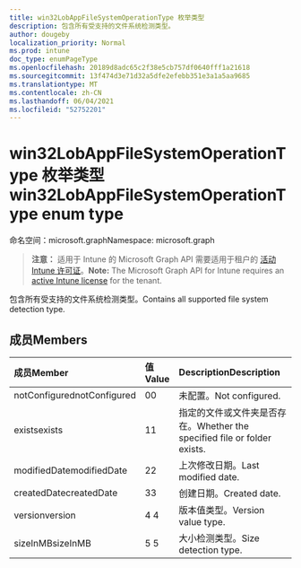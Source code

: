 ```yaml
---
title: win32LobAppFileSystemOperationType 枚举类型
description: 包含所有受支持的文件系统检测类型。
author: dougeby
localization_priority: Normal
ms.prod: intune
doc_type: enumPageType
ms.openlocfilehash: 20189d8adc65c2f38e5cb757df0640fff1a21618
ms.sourcegitcommit: 13f474d3e71d32a5dfe2efebb351e3a1a5aa9685
ms.translationtype: MT
ms.contentlocale: zh-CN
ms.lasthandoff: 06/04/2021
ms.locfileid: "52752201"
---
```

# <a name="win32lobappfilesystemoperationtype-enum-type"></a><span data-ttu-id="59e21-103">win32LobAppFileSystemOperationType 枚举类型</span><span class="sxs-lookup"><span data-stu-id="59e21-103">win32LobAppFileSystemOperationType enum type</span></span>

<span data-ttu-id="59e21-104">命名空间：microsoft.graph</span><span class="sxs-lookup"><span data-stu-id="59e21-104">Namespace: microsoft.graph</span></span>

> <span data-ttu-id="59e21-105">**注意：** 适用于 Intune 的 Microsoft Graph API 需要适用于租户的 [活动 Intune 许可证](https://go.microsoft.com/fwlink/?linkid=839381)。</span><span class="sxs-lookup"><span data-stu-id="59e21-105">**Note:** The Microsoft Graph API for Intune requires an [active Intune license](https://go.microsoft.com/fwlink/?linkid=839381) for the tenant.</span></span>

<span data-ttu-id="59e21-106">包含所有受支持的文件系统检测类型。</span><span class="sxs-lookup"><span data-stu-id="59e21-106">Contains all supported file system detection type.</span></span>

## <a name="members"></a><span data-ttu-id="59e21-107">成员</span><span class="sxs-lookup"><span data-stu-id="59e21-107">Members</span></span>
|<span data-ttu-id="59e21-108">成员</span><span class="sxs-lookup"><span data-stu-id="59e21-108">Member</span></span>|<span data-ttu-id="59e21-109">值</span><span class="sxs-lookup"><span data-stu-id="59e21-109">Value</span></span>|<span data-ttu-id="59e21-110">Description</span><span class="sxs-lookup"><span data-stu-id="59e21-110">Description</span></span>|
|:---|:---|:---|
|<span data-ttu-id="59e21-111">notConfigured</span><span class="sxs-lookup"><span data-stu-id="59e21-111">notConfigured</span></span>|<span data-ttu-id="59e21-112">0</span><span class="sxs-lookup"><span data-stu-id="59e21-112">0</span></span>|<span data-ttu-id="59e21-113">未配置。</span><span class="sxs-lookup"><span data-stu-id="59e21-113">Not configured.</span></span>|
|<span data-ttu-id="59e21-114">exists</span><span class="sxs-lookup"><span data-stu-id="59e21-114">exists</span></span>|<span data-ttu-id="59e21-115">1</span><span class="sxs-lookup"><span data-stu-id="59e21-115">1</span></span>|<span data-ttu-id="59e21-116">指定的文件或文件夹是否存在。</span><span class="sxs-lookup"><span data-stu-id="59e21-116">Whether the specified file or folder exists.</span></span>|
|<span data-ttu-id="59e21-117">modifiedDate</span><span class="sxs-lookup"><span data-stu-id="59e21-117">modifiedDate</span></span>|<span data-ttu-id="59e21-118">2</span><span class="sxs-lookup"><span data-stu-id="59e21-118">2</span></span>|<span data-ttu-id="59e21-119">上次修改日期。</span><span class="sxs-lookup"><span data-stu-id="59e21-119">Last modified date.</span></span>|
|<span data-ttu-id="59e21-120">createdDate</span><span class="sxs-lookup"><span data-stu-id="59e21-120">createdDate</span></span>|<span data-ttu-id="59e21-121">3</span><span class="sxs-lookup"><span data-stu-id="59e21-121">3</span></span>|<span data-ttu-id="59e21-122">创建日期。</span><span class="sxs-lookup"><span data-stu-id="59e21-122">Created date.</span></span>|
|<span data-ttu-id="59e21-123">version</span><span class="sxs-lookup"><span data-stu-id="59e21-123">version</span></span>|<span data-ttu-id="59e21-124">4 </span><span class="sxs-lookup"><span data-stu-id="59e21-124">4</span></span>|<span data-ttu-id="59e21-125">版本值类型。</span><span class="sxs-lookup"><span data-stu-id="59e21-125">Version value type.</span></span>|
|<span data-ttu-id="59e21-126">sizeInMB</span><span class="sxs-lookup"><span data-stu-id="59e21-126">sizeInMB</span></span>|<span data-ttu-id="59e21-127">5 </span><span class="sxs-lookup"><span data-stu-id="59e21-127">5</span></span>|<span data-ttu-id="59e21-128">大小检测类型。</span><span class="sxs-lookup"><span data-stu-id="59e21-128">Size detection type.</span></span>|




